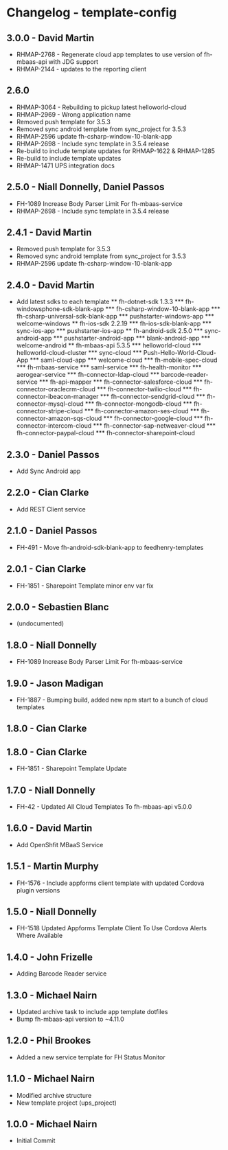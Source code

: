 # Changelog - template-config

## 3.0.0 - David Martin
* RHMAP-2768 - Regenerate cloud app templates to use version of fh-mbaas-api with JDG support
* RHMAP-2144 - updates to the reporting client
## 2.6.0
* RHMAP-3064 - Rebuilding to pickup latest helloworld-cloud
* RHMAP-2969 - Wrong application name
* Removed push template for 3.5.3
* Removed sync android template from sync_project for 3.5.3 
* RHMAP-2596 update fh-csharp-window-10-blank-app
* RHMAP-2698 - Include sync template in 3.5.4 release
* Re-build to include template updates for RHMAP-1622 & RHMAP-1285
* Re-build to include template updates
* RHMAP-1471 UPS integration docs

## 2.5.0 - Niall Donnelly, Daniel Passos
* FH-1089 Increase Body Parser Limit For fh-mbaas-service
* RHMAP-2698 - Include sync template in 3.5.4 release

## 2.4.1 - David Martin
* Removed push template for 3.5.3
* Removed sync android template from sync_project for 3.5.3 
* RHMAP-2596 update fh-csharp-window-10-blank-app 

## 2.4.0 - David Martin
* Add latest sdks to each template
** fh-dotnet-sdk 1.3.3
*** fh-windowsphone-sdk-blank-app
*** fh-csharp-window-10-blank-app
*** fh-csharp-universal-sdk-blank-app
*** pushstarter-windows-app
*** welcome-windows
** fh-ios-sdk 2.2.19
*** fh-ios-sdk-blank-app
*** sync-ios-app
*** pushstarter-ios-app
** fh-android-sdk 2.5.0
*** sync-android-app
*** pushstarter-android-app
*** blank-android-app
*** welcome-android
** fh-mbaas-api 5.3.5
*** helloworld-cloud
*** helloworld-cloud-cluster
*** sync-cloud
*** Push-Hello-World-Cloud-App
*** saml-cloud-app
*** welcome-cloud
*** fh-mobile-spec-cloud
*** fh-mbaas-service
*** saml-service
*** fh-health-monitor
*** aerogear-service
*** fh-connector-ldap-cloud
*** barcode-reader-service
*** fh-api-mapper
*** fh-connector-salesforce-cloud
*** fh-connector-oraclecrm-cloud
*** fh-connector-twilio-cloud
*** fh-connector-ibeacon-manager
*** fh-connector-sendgrid-cloud
*** fh-connector-mysql-cloud
*** fh-connector-mongodb-cloud
*** fh-connector-stripe-cloud
*** fh-connector-amazon-ses-cloud
*** fh-connector-amazon-sqs-cloud
*** fh-connector-google-cloud
*** fh-connector-intercom-cloud
*** fh-connector-sap-netweaver-cloud
*** fh-connector-paypal-cloud
*** fh-connector-sharepoint-cloud

## 2.3.0 - Daniel Passos
* Add Sync Android app

## 2.2.0 - Cian Clarke
* Add REST Client service

## 2.1.0 - Daniel Passos
* FH-491 - Move fh-android-sdk-blank-app to feedhenry-templates

## 2.0.1 - Cian Clarke
* FH-1851 - Sharepoint Template minor env var fix

## 2.0.0 - Sebastien Blanc
* (undocumented)

## 1.8.0 - Niall Donnelly
* FH-1089 Increase Body Parser Limit For fh-mbaas-service

## 1.9.0 - Jason Madigan
* FH-1887 - Bumping build, added new npm start to a bunch of cloud templates

## 1.8.0 - Cian Clarke

## 1.8.0 - Cian Clarke
* FH-1851 - Sharepoint Template Update

## 1.7.0 - Niall Donnelly
* FH-42 - Updated All Cloud Templates To fh-mbaas-api v5.0.0

## 1.6.0 - David Martin
* Add OpenShfit MBaaS Service

## 1.5.1 - Martin Murphy
* FH-1576 - Include appforms client template with updated Cordova plugin versions

## 1.5.0 - Niall Donnelly
* FH-1518 Updated Appforms Template Client To Use Cordova Alerts Where Available

## 1.4.0 - John Frizelle
* Adding Barcode Reader service

## 1.3.0 - Michael Nairn
* Updated archive task to include app template dotfiles
* Bump fh-mbaas-api version to ~4.11.0

## 1.2.0 - Phil Brookes
* Added a new service template for FH Status Monitor

## 1.1.0 - Michael Nairn
* Modified archive structure
* New template project (ups_project)

## 1.0.0 - Michael Nairn
* Initial Commit
